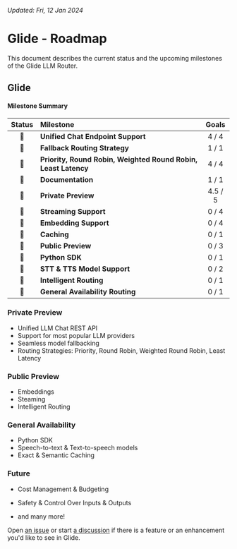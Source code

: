 *Updated: Fri, 12 Jan 2024*

# Glide - Roadmap

This document describes the current status and the upcoming milestones of the Glide LLM Router.

## Glide

#### Milestone Summary

| Status | Milestone | Goals |
| :---: | :--- | :---: |
| 🍏 | **Unified Chat Endpoint Support** | 4 / 4 |
| 🍏 | **Fallback Routing Strategy** | 1 / 1 |
| 🍏 | **Priority, Round Robin, Weighted Round Robin, Least Latency** | 4 / 4 |
| 🍏 | **Documentation** | 1 / 1 |
| 🍎 | **Private Preview** | 4.5 / 5 |
| 🍎 | **Streaming Support** | 0 / 4 |
| 🍎 | **Embedding Support** | 0 / 4 |
| 🍎 | **Caching** | 0 / 1 |
| 🍎 | **Public Preview** | 0 / 3 |
| 🍎 | **Python SDK** | 0 / 1 |
| 🍎 | **STT & TTS Model Support** | 0 / 2 |
| 🍎 | **Intelligent Routing** | 0 / 1 |
| 🍎 | **General Availability Routing** | 0 / 1 |

### Private Preview

- Unified LLM Chat REST API
- Support for most popular LLM providers
- Seamless model fallbacking
- Routing Strategies: Priority, Round Robin, Weighted Round Robin, Least Latency

### Public Preview
- Embeddings
- Steaming
- Intelligent Routing

### General Availability

- Python SDK
- Speech-to-text & Text-to-speech models
- Exact & Semantic Caching

### Future

- Cost Management & Budgeting
- Safety & Control Over Inputs & Outputs

- and many more!

Open [an issue](https://github.com/modelgateway/glide/issues) or start [a discussion](https://github.com/modelgateway/glide/discussions) 
if there is a feature or an enhancement you'd like to see in Glide.
